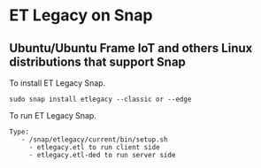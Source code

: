 # ET Legacy on Snap
## Ubuntu/Ubuntu Frame IoT and others Linux distributions that support Snap

To install ET Legacy Snap.
```
sudo snap install etlegacy --classic or --edge
```

To run ET Legacy Snap.
```
Type:
   - /snap/etlegacy/current/bin/setup.sh
     - etlegacy.etl to run client side
     - etlegacy.etl-ded to run server side
```
